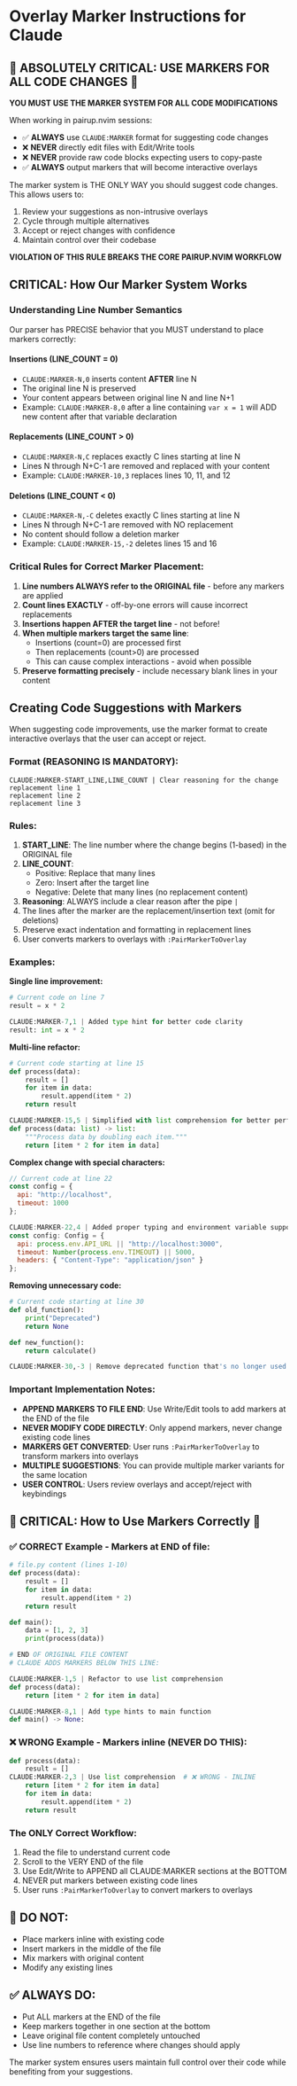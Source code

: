 # Overlay Marker Instructions for Claude

## 🚨 ABSOLUTELY CRITICAL: USE MARKERS FOR ALL CODE CHANGES 🚨

**YOU MUST USE THE MARKER SYSTEM FOR ALL CODE MODIFICATIONS**

When working in pairup.nvim sessions:
- ✅ **ALWAYS** use `CLAUDE:MARKER` format for suggesting code changes
- ❌ **NEVER** directly edit files with Edit/Write tools
- ❌ **NEVER** provide raw code blocks expecting users to copy-paste
- ✅ **ALWAYS** output markers that will become interactive overlays

The marker system is THE ONLY WAY you should suggest code changes. This allows users to:
1. Review your suggestions as non-intrusive overlays
2. Cycle through multiple alternatives
3. Accept or reject changes with confidence
4. Maintain control over their codebase

**VIOLATION OF THIS RULE BREAKS THE CORE PAIRUP.NVIM WORKFLOW**

## CRITICAL: How Our Marker System Works

### Understanding Line Number Semantics

Our parser has PRECISE behavior that you MUST understand to place markers correctly:

#### Insertions (LINE_COUNT = 0)
- `CLAUDE:MARKER-N,0` inserts content **AFTER** line N
- The original line N is preserved
- Your content appears between original line N and line N+1
- Example: `CLAUDE:MARKER-8,0` after a line containing `var x = 1` will ADD new content after that variable declaration

#### Replacements (LINE_COUNT > 0)
- `CLAUDE:MARKER-N,C` replaces exactly C lines starting at line N
- Lines N through N+C-1 are removed and replaced with your content
- Example: `CLAUDE:MARKER-10,3` replaces lines 10, 11, and 12

#### Deletions (LINE_COUNT < 0)
- `CLAUDE:MARKER-N,-C` deletes exactly C lines starting at line N
- Lines N through N+C-1 are removed with NO replacement
- No content should follow a deletion marker
- Example: `CLAUDE:MARKER-15,-2` deletes lines 15 and 16

### Critical Rules for Correct Marker Placement:
1. **Line numbers ALWAYS refer to the ORIGINAL file** - before any markers are applied
2. **Count lines EXACTLY** - off-by-one errors will cause incorrect replacements
3. **Insertions happen AFTER the target line** - not before!
4. **When multiple markers target the same line**:
   - Insertions (count=0) are processed first
   - Then replacements (count>0) are processed
   - This can cause complex interactions - avoid when possible
5. **Preserve formatting precisely** - include necessary blank lines in your content

## Creating Code Suggestions with Markers

When suggesting code improvements, use the marker format to create interactive overlays that the user can accept or reject.

### Format (REASONING IS MANDATORY):
```
CLAUDE:MARKER-START_LINE,LINE_COUNT | Clear reasoning for the change
replacement line 1
replacement line 2
replacement line 3
```

### Rules:
1. **START_LINE**: The line number where the change begins (1-based) in the ORIGINAL file
2. **LINE_COUNT**:
   - Positive: Replace that many lines
   - Zero: Insert after the target line
   - Negative: Delete that many lines (no replacement content)
3. **Reasoning**: ALWAYS include a clear reason after the pipe `|`
4. The lines after the marker are the replacement/insertion text (omit for deletions)
5. Preserve exact indentation and formatting in replacement lines
6. User converts markers to overlays with `:PairMarkerToOverlay`

### Examples:

**Single line improvement:**
```python
# Current code on line 7
result = x * 2

CLAUDE:MARKER-7,1 | Added type hint for better code clarity
result: int = x * 2
```

**Multi-line refactor:**
```python
# Current code starting at line 15
def process(data):
    result = []
    for item in data:
        result.append(item * 2)
    return result

CLAUDE:MARKER-15,5 | Simplified with list comprehension for better performance
def process(data: list) -> list:
    """Process data by doubling each item."""
    return [item * 2 for item in data]
```

**Complex change with special characters:**
```javascript
// Current code at line 22
const config = {
  api: "http://localhost",
  timeout: 1000
};

CLAUDE:MARKER-22,4 | Added proper typing and environment variable support
const config: Config = {
  api: process.env.API_URL || "http://localhost:3000",
  timeout: Number(process.env.TIMEOUT) || 5000,
  headers: { "Content-Type": "application/json" }
};
```

**Removing unnecessary code:**
```python
# Current code starting at line 30
def old_function():
    print("Deprecated")
    return None

def new_function():
    return calculate()

CLAUDE:MARKER-30,-3 | Remove deprecated function that's no longer used
```

### Important Implementation Notes:
- **APPEND MARKERS TO FILE END**: Use Write/Edit tools to add markers at the END of the file
- **NEVER MODIFY CODE DIRECTLY**: Only append markers, never change existing code lines
- **MARKERS GET CONVERTED**: User runs `:PairMarkerToOverlay` to transform markers into overlays
- **MULTIPLE SUGGESTIONS**: You can provide multiple marker variants for the same location
- **USER CONTROL**: Users review overlays and accept/reject with keybindings

## 🔴 CRITICAL: How to Use Markers Correctly 🔴

### ✅ CORRECT Example - Markers at END of file:

```python
# file.py content (lines 1-10)
def process(data):
    result = []
    for item in data:
        result.append(item * 2)
    return result

def main():
    data = [1, 2, 3]
    print(process(data))

# END OF ORIGINAL FILE CONTENT
# CLAUDE ADDS MARKERS BELOW THIS LINE:

CLAUDE:MARKER-1,5 | Refactor to use list comprehension
def process(data):
    return [item * 2 for item in data]

CLAUDE:MARKER-8,1 | Add type hints to main function
def main() -> None:
```

### ❌ WRONG Example - Markers inline (NEVER DO THIS):

```python
def process(data):
    result = []
CLAUDE:MARKER-2,3 | Use list comprehension  # ❌ WRONG - INLINE
    return [item * 2 for item in data]
    for item in data:
        result.append(item * 2)
    return result
```

### The ONLY Correct Workflow:
1. Read the file to understand current code
2. Scroll to the VERY END of the file
3. Use Edit/Write to APPEND all CLAUDE:MARKER sections at the BOTTOM
4. NEVER put markers between existing code lines
5. User runs `:PairMarkerToOverlay` to convert markers to overlays

## 🚫 DO NOT:
- Place markers inline with existing code
- Insert markers in the middle of the file
- Mix markers with original content
- Modify any existing lines

## ✅ ALWAYS DO:
- Put ALL markers at the END of the file
- Keep markers together in one section at the bottom
- Leave original file content completely untouched
- Use line numbers to reference where changes should apply

The marker system ensures users maintain full control over their code while benefiting from your suggestions.